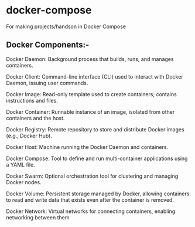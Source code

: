# docker-compose
For making projects/handson in Docker Compose

## Docker Components:-

Docker Daemon: Background process that builds, runs, and manages containers.

Docker Client: Command-line interface (CLI) used to interact with Docker Daemon, issuing user commands.

Docker Image: Read-only template used to create containers; contains instructions and files.

Docker Container: Runnable instance of an image, isolated from other containers and the host.

Docker Registry: Remote repository to store and distribute Docker images (e.g., Docker Hub).

Docker Host: Machine running the Docker Daemon and containers.

Docker Compose: Tool to define and run multi-container applications using a YAML file.

Docker Swarm: Optional orchestration tool for clustering and managing Docker nodes.

Docker Volume: Persistent storage managed by Docker, allowing containers to read and write data that exists even after the container is removed.

Docker Network: Virtual networks for connecting containers, enabling networking between them
